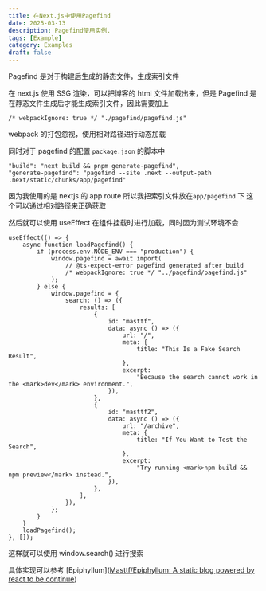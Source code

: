 ```yaml
---
title: 在Next.js中使用Pagefind
date: 2025-03-13
description: Pagefind使用实例.
tags: [Example]
category: Examples
draft: false
---
```


Pagefind 是对于构建后生成的静态文件，生成索引文件

在 next.js 使用 SSG 渲染，可以把博客的 html 文件加载出来，但是 Pagefind 是在静态文件生成后才能生成索引文件，因此需要加上

```
/* webpackIgnore: true */ "./pagefind/pagefind.js"
```

webpack 的打包忽视，使用相对路径进行动态加载

同时对于 pagefind 的配置 `package.json` 的脚本中

```
"build": "next build && pnpm generate-pagefind",
"generate-pagefind": "pagefind --site .next --output-path .next/static/chunks/app/pagefind"
```

因为我使用的是 nextjs 的 app route 所以我把索引文件放在`app/pagefind` 下 这个可以通过相对路径来正确获取

然后就可以使用 useEffect 在组件挂载时进行加载，同时因为测试环境不会

```tsx
useEffect(() => {
    async function loadPagefind() {
        if (process.env.NODE_ENV === "production") {
            window.pagefind = await import(
                // @ts-expect-error pagefind generated after build
                /* webpackIgnore: true */ "../pagefind/pagefind.js"
            );
        } else {
            window.pagefind = {
                search: () => ({
                    results: [
                        {
                            id: "masttf",
                            data: async () => ({
                                url: "/",
                                meta: {
                                    title: "This Is a Fake Search Result",
                                },
                                excerpt:
                                    "Because the search cannot work in the <mark>dev</mark> environment.",
                            }),
                        },
                        {
                            id: "masttf2",
                            data: async () => ({
                                url: "/archive",
                                meta: {
                                    title: "If You Want to Test the Search",
                                },
                                excerpt:
                                    "Try running <mark>npm build && npm preview</mark> instead.",
                            }),
                        },
                    ],
                }),
            };
        }
    }
    loadPagefind();
}, []);
```

这样就可以使用 window.search() 进行搜索

具体实现可以参考 [Epiphyllum]([Masttf/Epiphyllum: A static blog powered by react to be continue](https://github.com/Masttf/Epiphyllum))
